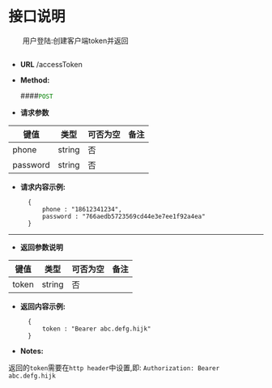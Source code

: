 # 接口说明

　　用户登陆:创建客户端token并返回

## 


* **URL**
        /accessToken

* **Method:**
  
  ####<font color=green>`POST`</font>
  
*  **请求参数**

**键值** | **类型** | **可否为空** | **备注**
---------|----------|--------------|---------
phone|string|否|
password|string|否|

* **请求内容示例:**


        { 
            phone : "18612341234",
            password : "766aedb5723569cd44e3e7ee1f92a4ea"
        }
--- 
*  **返回参数说明**

**键值** | **类型** | **可否为空** | **备注**
---------|----------|--------------|---------
token    |string |否 |



* **返回内容示例:**


        { 
            token : "Bearer abc.defg.hijk" 
        }


* **Notes:**

返回的`token`需要在`http header`中设置,即:
        `Authorization: Bearer abc.defg.hijk`